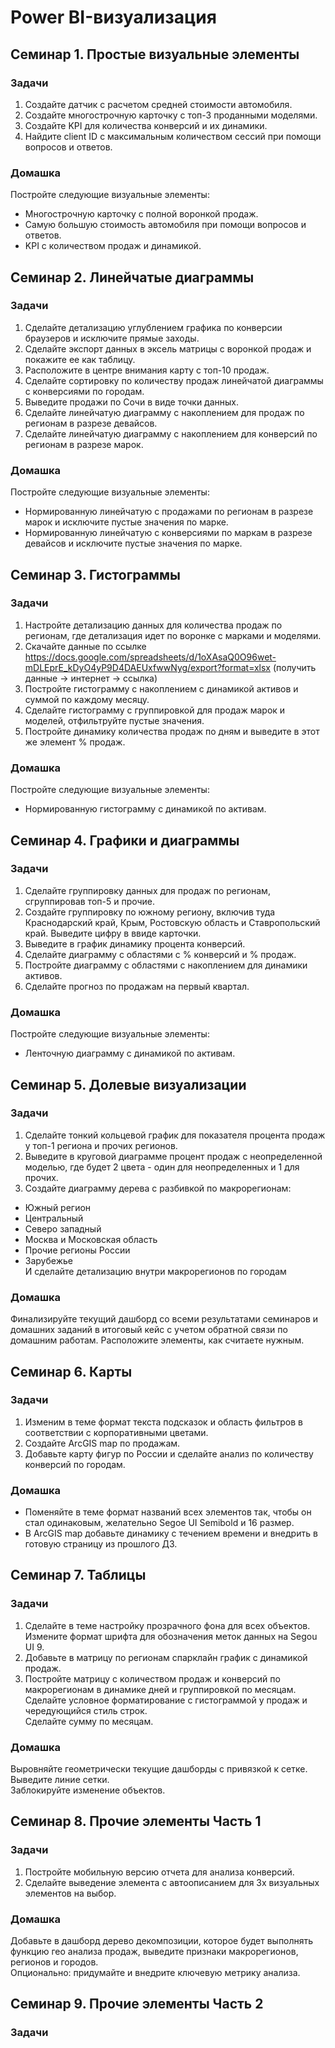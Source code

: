 # Power BI-визуализация

## Семинар 1. Простые визуальные элементы
### Задачи
1. Создайте датчик с расчетом средней стоимости автомобиля.
2. Создайте многострочную карточку с топ-3 проданными моделями.
3. Создайте KPI для количества конверсий и их динамики.
4. Найдите client ID с максимальным количеством сессий при помощи вопросов и ответов.

### Домашка
Постройте следующие визуальные элементы:
* Многострочную карточку с полной воронкой продаж.
* Самую большую стоимость автомобиля при помощи вопросов и ответов.
* KPI с количеством продаж и динамикой.



## Семинар 2. Линейчатые диаграммы
### Задачи
1. Сделайте детализацию углублением графика по конверсии браузеров и исключите прямые заходы.
2. Сделайте экспорт данных в эксель матрицы с воронкой продаж и покажите ее как таблицу.
3. Расположите в центре внимания карту с топ-10 продаж.	
4. Сделайте сортировку по количеству продаж линейчатой диаграммы с конверсиями по городам.
5. Выведите продажи по Сочи в виде точки данных.
6. Сделайте линейчатую диаграмму с накоплением для продаж по регионам в разрезе девайсов.
7. Сделайте линейчатую диаграмму с накоплением для конверсий по регионам в разрезе марок.

### Домашка
Постройте следующие визуальные элементы:
* Нормированную линейчатую с продажами по регионам в разрезе марок и исключите пустые значения по марке.
* Нормированную линейчатую с конверсиями по маркам в разрезе девайсов и исключите пустые значения по марке.



## Семинар 3. Гистограммы
### Задачи
1. Настройте детализацию данных для количества продаж по регионам, где детализация идет по воронке с марками и моделями.
2. Скачайте данные по ссылке https://docs.google.com/spreadsheets/d/1oXAsaQ0O96wet-mDLEprE_kDyO4yP9D4DAEUxfwwNyg/export?format=xlsx (получить данные -> интернет -> ссылка)
3. Постройте гистограмму с накоплением с динамикой активов и суммой по каждому месяцу.
4. Сделайте гистограмму с группировкой для продаж марок и моделей, отфильтруйте пустые значения.
5. Постройте динамику количества продаж по дням и выведите в этот же элемент % продаж.

### Домашка
Постройте следующие визуальные элементы:
* Нормированную гистограмму с динамикой по активам.



## Семинар 4. Графики и диаграммы
### Задачи
1. Сделайте группировку данных для продаж по регионам, сгруппировав топ-5 и прочие.
2. Создайте группировку по южному региону, включив туда Краснодарский край, Крым, Ростовскую область и Ставропольский край. Выведите цифру в ввиде карточки.
3. Выведите в график динамику процента конверсий.
4. Сделайте диаграмму с областями с % конверсий и % продаж.
5. Постройте диаграмму с областями с накоплением для динамики активов.
6. Сделайте прогноз по продажам на первый квартал.

### Домашка
Постройте следующие визуальные элементы:
* Ленточную диаграмму с динамикой по активам.



## Семинар 5. Долевые визуализации
### Задачи
1. Сделайте тонкий кольцевой график для показателя процента продаж у топ-1 региона и прочих регионов.
2. Выведите в круговой диаграмме процент продаж с неопределенной моделью, где будет 2 цвета - один для неопределенных и 1 для прочих.
3. Создайте диаграмму дерева с разбивкой по макрорегионам:
* Южный регион
* Центральный
* Северо западный
* Москва и Московская область
* Прочие регионы России
* Зарубежье\
И сделайте детализацию внутри макрорегионов по городам

### Домашка
Финализируйте текущий дашборд со всеми результатами семинаров и домашних заданий в итоговый кейс с учетом обратной связи по домашним работам.
Расположите элементы, как считаете нужным.



## Семинар 6. Карты
### Задачи
1. Изменим в теме формат текста подсказок и область фильтров в соответствии с корпоративными цветами.
2. Создайте ArcGIS map по продажам.
3. Добавьте карту фигур по России и сделайте анализ по количеству конверсий по городам.

### Домашка
* Поменяйте в теме формат названий всех элементов так, чтобы он стал одинаковым, желательно Segoe UI Semibold и 16 размер.
* В ArcGIS map добавьте динамику с течением времени и внедрить в готовую страницу из прошлого ДЗ.



## Семинар 7. Таблицы
### Задачи
1. Сделайте в теме настройку прозрачного фона для всех объектов.\
Измените формат шрифта для обозначения меток данных на Segou UI 9.
2. Добавьте в матрицу по регионам спарклайн график с динамикой продаж.
3. Постройте матрицу с количеством продаж и конверсий по макрорегионам в динамике дней и группировкой по месяцам. \
Сделайте условное форматирование с гистограммой у продаж и чередующийся стиль строк.\
Сделайте сумму по месяцам.

### Домашка
Выровняйте геометрически текущие дашборды с привязкой к сетке.\
Выведите линие сетки.\
Заблокируйте изменение объектов.



## Семинар 8. Прочие элементы Часть 1
### Задачи
1. Постройте мобильную версию отчета для анализа конверсий.
2. Сделайте выведение элемента с автоописанием для 3х визуальных элементов на выбор.

### Домашка
Добавьте в дашборд дерево декомпозиции, которое будет выполнять функцию гео анализа продаж, выведите признаки макрорегионов, регионов и городов.\
Опционально: придумайте и внедрите ключевую метрику анализа.



## Семинар 9. Прочие элементы Часть 2
### Задачи
